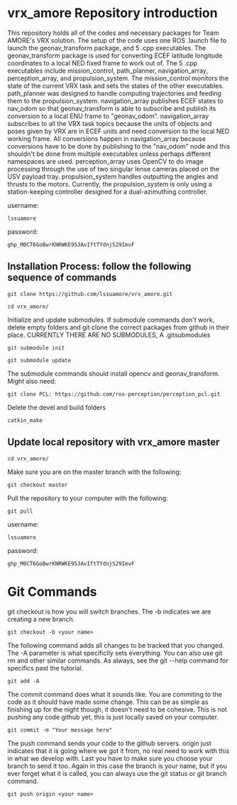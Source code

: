 # vrx_amore Repository introduction
This repository holds all of the codes and necessary packages for Team AMORE's VRX solution. The setup of the code uses one ROS .launch file to launch the geonav_transform package, and 5 .cpp executables. The geonav_transform package is used for converting ECEF latitude longitude coordinates to a local NED fixed frame to work out of. The 5 .cpp executables include mission_control, path_planner, navigation_array, perception_array, and propulsion_system. The mission_control monitors the state of the current VRX task and sets the states of the other executables. path_planner was designed to handle computing trajectories and feeding them to the propulsion_system. navigation_array publishes ECEF states to nav_odom so that geonav_transform is able to subscribe and publish its conversion to a local ENU frame to "geonav_odom". navigation_array subscribes to all the VRX task topics because the units of objects and poses given by VRX are in ECEF units and need conversion to the local NED working frame. All conversions happen in navigation_array because conversions have to be done by publishing to the "nav_odom" node and this shouldn't be done from multiple executables unless perhaps different namespaces are used. perception_array uses OpenCV to do image processing through the use of two singular lense cameras placed on the USV payload tray. propulsion_system handles outputting the angles and thrusts to the motors. Currently, the propulsion_system is only using a station-keeping controller designed for a dual-azimuthing controller. 

username: 
```
lssuamore
```
password:
```
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
```
## Installation Process: follow the following sequence of commands
```
git clone https://github.com/lssuamore/vrx_amore.git
```
```
cd vrx_amore/
```
Initialize and update submodules. If submodule commands don't work, delete empty folders and git clone the correct packages from github in their place. CURRENTLY THERE ARE NO SUBMODULES, A .gitsubmodules
```
git submodule init
```
```
git submodule update
```
The submodule commands should install opencv and geonav_transform. Might also need:
```
git clone PCL: https://github.com/ros-perception/perception_pcl.git 
```
Delete the devel and build folders
```
catkin_make
```

## Update local repository with vrx_amore master
```
cd vrx_amore/
```
Make sure you are on the master branch with the following:
```
git checkout master
```
Pull the repository to your computer with the following:
```
git pull
```
username:
```
lssuamore
```
password:
```
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
```

# Git Commands
git checkout is how you will switch branches. The -b indicates we are creating a new branch.
```
git checkout -b <your name>
```
The following command adds all changes to be tracked that you changed. The -A parameter is what specificlly sets everything. You can also use git rm and other similar commands. As always, see the git --help command for specifics past the tutorial.
```
git add -A
```
The commit command does what it sounds like. You are commiting to the code as it should have made some change. This can be as simple as finishing up for the night though, it doesn't need to be cohesive. This is not pushing any code github yet, this is just locally saved on your computer.
```
git commit -m "Your message here"
```
The push command sends your code to the github servers. origin just indicates that it is going where we got it from, no real need to work with this in what we develop with. Last you have to make sure you choose your branch to send it too. Again in this case the branch is your name, but if you ever forget what it is called, you can always use the git status or git branch command.
```
git push origin <your name>
```
